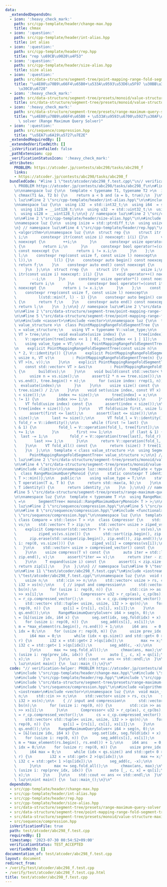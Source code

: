 ```yaml
---
data:
  _extendedDependsOn:
  - icon: ':heavy_check_mark:'
    path: src/cpp-template/header/change-max.hpp
    title: chmax
  - icon: ':question:'
    path: src/cpp-template/header/int-alias.hpp
    title: int alias
  - icon: ':question:'
    path: src/cpp-template/header/rep.hpp
    title: "rep \u69CB\u9020\u4F53"
  - icon: ':question:'
    path: src/cpp-template/header/size-alias.hpp
    title: size alias
  - icon: ':question:'
    path: src/data-structure/segment-tree/point-mapping-range-fold-segment-tree.hpp
    title: "\u4E00\u70B9\u66F4\u65B0+\u533A\u9593\u53D6\u5F97 \u30BB\u30B0\u30E1\u30F3\
      \u30C8\u6728"
  - icon: ':heavy_check_mark:'
    path: src/data-structure/segment-tree/presets/monoid/value-structure-maximum.hpp
    title: src/data-structure/segment-tree/presets/monoid/value-structure-maximum.hpp
  - icon: ':heavy_check_mark:'
    path: src/data-structure/segment-tree/presets/range-maximum-query-solver.hpp
    title: "\u4E00\u70B9\u66F4\u65B0 + \u533A\u9593\u6700\u5927\u30AF\u30A8\u30EA\
      \ solver (Range Maximum Query Solver)"
  - icon: ':question:'
    path: src/sequence/compression.hpp
    title: "\u5EA7\u6A19\u5727\u7E2E"
  _extendedRequiredBy: []
  _extendedVerifiedWith: []
  _isVerificationFailed: false
  _pathExtension: cpp
  _verificationStatusIcon: ':heavy_check_mark:'
  attributes:
    PROBLEM: https://atcoder.jp/contests/abc298/tasks/abc298_f
    links:
    - https://atcoder.jp/contests/abc298/tasks/abc298_f
  bundledCode: "#line 1 \"test/atcoder/abc298_f.test.cpp\"\n// verification-helper:\
    \ PROBLEM https://atcoder.jp/contests/abc298/tasks/abc298_f\n\n#line 2 \"src/cpp-template/header/change-max.hpp\"\
    \n\nnamespace luz {\n\n  template < typename T1, typename T2 >\n  inline bool\
    \ chmax(T1 &a, T2 b) {\n    return a < b and (a = b, true);\n  }\n\n} // namespace\
    \ luz\n#line 2 \"src/cpp-template/header/int-alias.hpp\"\n\n#include <cstdint>\n\
    \nnamespace luz {\n\n  using i32  = std::int32_t;\n  using i64  = std::int64_t;\n\
    \  using i128 = __int128_t;\n\n  using u32  = std::uint32_t;\n  using u64  = std::uint64_t;\n\
    \  using u128 = __uint128_t;\n\n} // namespace luz\n#line 2 \"src/cpp-template/header/rep.hpp\"\
    \n\n#line 2 \"src/cpp-template/header/size-alias.hpp\"\n\n#include <cstddef>\n\
    \nnamespace luz {\n\n  using isize = std::ptrdiff_t;\n  using usize = std::size_t;\n\
    \n} // namespace luz\n#line 4 \"src/cpp-template/header/rep.hpp\"\n\n#include\
    \ <algorithm>\n\nnamespace luz {\n\n  struct rep {\n    struct itr {\n      usize\
    \ i;\n      constexpr itr(const usize i) noexcept: i(i) {}\n      void operator++()\
    \ noexcept {\n        ++i;\n      }\n      constexpr usize operator*() const noexcept\
    \ {\n        return i;\n      }\n      constexpr bool operator!=(const itr x)\
    \ const noexcept {\n        return i != x.i;\n      }\n    };\n    const itr f,\
    \ l;\n    constexpr rep(const usize f, const usize l) noexcept\n        : f(std::min(f,\
    \ l)),\n          l(l) {}\n    constexpr auto begin() const noexcept {\n     \
    \ return f;\n    }\n    constexpr auto end() const noexcept {\n      return l;\n\
    \    }\n  };\n\n  struct rrep {\n    struct itr {\n      usize i;\n      constexpr\
    \ itr(const usize i) noexcept: i(i) {}\n      void operator++() noexcept {\n \
    \       --i;\n      }\n      constexpr usize operator*() const noexcept {\n  \
    \      return i;\n      }\n      constexpr bool operator!=(const itr x) const\
    \ noexcept {\n        return i != x.i;\n      }\n    };\n    const itr f, l;\n\
    \    constexpr rrep(const usize f, const usize l) noexcept\n        : f(l - 1),\n\
    \          l(std::min(f, l) - 1) {}\n    constexpr auto begin() const noexcept\
    \ {\n      return f;\n    }\n    constexpr auto end() const noexcept {\n     \
    \ return l;\n    }\n  };\n\n} // namespace luz\n#line 2 \"src/data-structure/segment-tree/presets/range-maximum-query-solver.hpp\"\
    \n\n#line 2 \"src/data-structure/segment-tree/point-mapping-range-fold-segment-tree.hpp\"\
    \n\n#line 5 \"src/data-structure/segment-tree/point-mapping-range-fold-segment-tree.hpp\"\
    \n\n#include <cassert>\n#include <vector>\n\nnamespace luz {\n\n  template < class\
    \ value_structure >\n  class PointMappingRangeFoldSegmentTree {\n    using V \
    \ = value_structure;\n    using VT = typename V::value_type;\n\n    std::vector<\
    \ VT > tree;\n\n    void evaluate(usize index) {\n      tree[index] =\n      \
    \    V::operation(tree[index << 1 | 0], tree[index << 1 | 1]);\n    }\n\n   public:\n\
    \    using value_type = VT;\n\n    PointMappingRangeFoldSegmentTree() = default;\n\
    \n    explicit PointMappingRangeFoldSegmentTree(const usize n)\n        : tree(n\
    \ * 2, V::identity()) {}\n\n    explicit PointMappingRangeFoldSegmentTree(const\
    \ usize n, VT v)\n        : PointMappingRangeFoldSegmentTree(n) {\n      build(std::vector<\
    \ VT >(n, v));\n    }\n\n    explicit PointMappingRangeFoldSegmentTree(\n    \
    \    const std::vector< VT > &vs)\n        : PointMappingRangeFoldSegmentTree(vs.size())\
    \ {\n      build(vs);\n    }\n\n    void build(const std::vector< VT > &vs) {\n\
    \      usize n = vs.size();\n      assert(2 * n == tree.size());\n      std::copy(vs.begin(),\
    \ vs.end(), tree.begin() + n);\n      for (usize index: rrep(1, n)) {\n      \
    \  evaluate(index);\n      }\n    }\n\n    usize size() const {\n      return\
    \ tree.size() / 2;\n    }\n\n    void set(usize index, const VT x) {\n      assert(index\
    \ < size());\n      index += size();\n      tree[index] = x;\n\n      while (index\
    \ != 1) {\n        index >>= 1;\n        evaluate(index);\n      }\n    }\n\n\
    \    VT fold(usize index) const {\n      assert(index < size());\n\n      return\
    \ tree[index + size()];\n    }\n\n    VT fold(usize first, usize last) const {\n\
    \      assert(first <= last);\n      assert(last <= size());\n\n      first +=\
    \ size();\n      last += size();\n\n      VT fold_l = V::identity();\n      VT\
    \ fold_r = V::identity();\n\n      while (first != last) {\n        if (first\
    \ & 1) {\n          fold_l = V::operation(fold_l, tree[first]);\n          first\
    \ += 1;\n        }\n        first >>= 1;\n\n        if (last & 1) {\n        \
    \  last -= 1;\n          fold_r = V::operation(tree[last], fold_r);\n        }\n\
    \        last >>= 1;\n      }\n\n      return V::operation(fold_l, fold_r);\n\
    \    }\n\n    VT fold_all() const {\n      return (size() ? tree[1] : V::identity());\n\
    \    }\n  };\n\n  template < class value_structure >\n  using SegmentTree =\n\
    \      PointMappingRangeFoldSegmentTree< value_structure >;\n\n} // namespace\
    \ luz\n#line 2 \"src/data-structure/segment-tree/presets/monoid/value-structure-maximum.hpp\"\
    \n\n#line 4 \"src/data-structure/segment-tree/presets/monoid/value-structure-maximum.hpp\"\
    \n#include <limits>\n\nnamespace luz::monoid {\n\n  template < typename T >\n\
    \  class RangeMaximumQueryMonoid {\n\n    static constexpr T identity_{std::numeric_limits<\
    \ T >::min()};\n\n   public:\n    using value_type = T;\n\n    static constexpr\
    \ T operation(T a, T b) {\n      return std::max(a, b);\n    }\n\n    static constexpr\
    \ T identity() {\n      return identity_;\n    }\n  };\n\n} // namespace luz::monoid\n\
    #line 5 \"src/data-structure/segment-tree/presets/range-maximum-query-solver.hpp\"\
    \n\nnamespace luz {\n\n  template < typename T >\n  using RangeMaximumQuerySolver\
    \ =\n      SegmentTree< monoid::RangeMaximumQueryMonoid< T > >;\n\n} // namespace\
    \ luz\n#line 2 \"src/sequence/compression.hpp\"\n\n#line 5 \"src/sequence/compression.hpp\"\
    \n\n#line 8 \"src/sequence/compression.hpp\"\n#include <functional>\n#line 10\
    \ \"src/sequence/compression.hpp\"\n\nnamespace luz {\n\n  template < class T,\
    \ class Compare = std::less< T > >\n  class Compressor {\n    std::vector< T >\
    \ vs;\n    std::vector< T > zip;\n    std::vector< usize > ziped_vs;\n\n   public:\n\
    \    explicit Compressor(std::vector< T > vs)\n        : vs(vs),\n          zip(vs),\n\
    \          ziped_vs(vs.size()) {\n      std::sort(zip.begin(), zip.end(), Compare());\n\
    \      zip.erase(std::unique(zip.begin(), zip.end()), zip.end());\n      for (usize\
    \ i: rep(0, vs.size())) {\n        ziped_vs[i] = compress(vs[i]);\n      }\n \
    \   }\n\n    std::vector< usize > compressed_vector() const {\n      return ziped_vs;\n\
    \    }\n\n    usize compress(T v) const {\n      auto iter = std::lower_bound(zip.begin(),\
    \ zip.end(), v);\n      assert(*iter == v);\n      return iter - zip.begin();\n\
    \    }\n\n    T expand(usize i) const {\n      assert(i < zip.size());\n     \
    \ return zip[i];\n    }\n  };\n\n} // namespace luz\n#line 9 \"test/atcoder/abc298_f.test.cpp\"\
    \n\n#line 11 \"test/atcoder/abc298_f.test.cpp\"\n#include <iostream>\n#line 13\
    \ \"test/atcoder/abc298_f.test.cpp\"\n\nnamespace luz {\n\n  void main_() {\n\
    \    usize n;\n    std::cin >> n;\n\n    std::vector< usize > rs, cs;\n    std::vector<\
    \ i32 > xs(n);\n\n    { // input and compression\n      std::vector< u32 > as(n),\
    \ bs(n);\n      for (usize i: rep(0, n)) {\n        std::cin >> as[i] >> bs[i]\
    \ >> xs[i];\n      }\n\n      Compressor< u32 > r_cp(as), c_cp(bs);\n      rs\
    \ = r_cp.compressed_vector();\n      cs = c_cp.compressed_vector();\n    }\n\n\
    \    std::vector< std::tuple< usize, usize, i32 > > qs(n);\n    for (usize i:\
    \ rep(0, n)) {\n      qs[i] = {rs[i], cs[i], xs[i]};\n    }\n\n    std::sort(qs.begin(),\
    \ qs.end());\n\n    RangeMaximumQuerySolver< i64 > seg(n, 0);\n    auto seg_add\
    \ = [&](usize idx, i64 x) {\n      seg.set(idx, seg.fold(idx) + x);\n    };\n\n\
    \    for (usize i: rep(0, n)) {\n      seg_add(cs[i], xs[i]);\n    }\n\n    usize\
    \ m = *max_element(rs.begin(), rs.end()) + 1;\n\n    i64 ans   = 0;\n    usize\
    \ idx = 0;\n\n    for (usize r: rep(0, m)) {\n      usize prev_idx = idx;\n\n\
    \      i64 max = 0;\n      while (idx < qs.size() and std::get< 0 >(qs[idx]) ==\
    \ r) {\n        i32 x = std::get< 2 >(qs[idx]);\n        max += x;\n\n       \
    \ i32 c = std::get< 1 >(qs[idx]);\n        seg_add(c, -x);\n\n        idx++;\n\
    \      }\n\n      max += seg.fold_all();\n      chmax(ans, max);\n\n      for\
    \ (usize i: rep(prev_idx, idx)) {\n        auto [_, c, x] = qs[i];\n        seg_add(c,\
    \ x);\n      }\n    }\n\n    std::cout << ans << std::endl;\n  }\n\n} // namespace\
    \ luz\n\nint main() {\n  luz::main_();\n}\n"
  code: "// verification-helper: PROBLEM https://atcoder.jp/contests/abc298/tasks/abc298_f\n\
    \n#include \"src/cpp-template/header/change-max.hpp\"\n#include \"src/cpp-template/header/int-alias.hpp\"\
    \n#include \"src/cpp-template/header/rep.hpp\"\n#include \"src/cpp-template/header/size-alias.hpp\"\
    \n#include \"src/data-structure/segment-tree/presets/range-maximum-query-solver.hpp\"\
    \n#include \"src/sequence/compression.hpp\"\n\n#include <algorithm>\n#include\
    \ <iostream>\n#include <vector>\n\nnamespace luz {\n\n  void main_() {\n    usize\
    \ n;\n    std::cin >> n;\n\n    std::vector< usize > rs, cs;\n    std::vector<\
    \ i32 > xs(n);\n\n    { // input and compression\n      std::vector< u32 > as(n),\
    \ bs(n);\n      for (usize i: rep(0, n)) {\n        std::cin >> as[i] >> bs[i]\
    \ >> xs[i];\n      }\n\n      Compressor< u32 > r_cp(as), c_cp(bs);\n      rs\
    \ = r_cp.compressed_vector();\n      cs = c_cp.compressed_vector();\n    }\n\n\
    \    std::vector< std::tuple< usize, usize, i32 > > qs(n);\n    for (usize i:\
    \ rep(0, n)) {\n      qs[i] = {rs[i], cs[i], xs[i]};\n    }\n\n    std::sort(qs.begin(),\
    \ qs.end());\n\n    RangeMaximumQuerySolver< i64 > seg(n, 0);\n    auto seg_add\
    \ = [&](usize idx, i64 x) {\n      seg.set(idx, seg.fold(idx) + x);\n    };\n\n\
    \    for (usize i: rep(0, n)) {\n      seg_add(cs[i], xs[i]);\n    }\n\n    usize\
    \ m = *max_element(rs.begin(), rs.end()) + 1;\n\n    i64 ans   = 0;\n    usize\
    \ idx = 0;\n\n    for (usize r: rep(0, m)) {\n      usize prev_idx = idx;\n\n\
    \      i64 max = 0;\n      while (idx < qs.size() and std::get< 0 >(qs[idx]) ==\
    \ r) {\n        i32 x = std::get< 2 >(qs[idx]);\n        max += x;\n\n       \
    \ i32 c = std::get< 1 >(qs[idx]);\n        seg_add(c, -x);\n\n        idx++;\n\
    \      }\n\n      max += seg.fold_all();\n      chmax(ans, max);\n\n      for\
    \ (usize i: rep(prev_idx, idx)) {\n        auto [_, c, x] = qs[i];\n        seg_add(c,\
    \ x);\n      }\n    }\n\n    std::cout << ans << std::endl;\n  }\n\n} // namespace\
    \ luz\n\nint main() {\n  luz::main_();\n}\n"
  dependsOn:
  - src/cpp-template/header/change-max.hpp
  - src/cpp-template/header/int-alias.hpp
  - src/cpp-template/header/rep.hpp
  - src/cpp-template/header/size-alias.hpp
  - src/data-structure/segment-tree/presets/range-maximum-query-solver.hpp
  - src/data-structure/segment-tree/point-mapping-range-fold-segment-tree.hpp
  - src/data-structure/segment-tree/presets/monoid/value-structure-maximum.hpp
  - src/sequence/compression.hpp
  isVerificationFile: true
  path: test/atcoder/abc298_f.test.cpp
  requiredBy: []
  timestamp: '2023-07-30 00:54:52+09:00'
  verificationStatus: TEST_ACCEPTED
  verifiedWith: []
documentation_of: test/atcoder/abc298_f.test.cpp
layout: document
redirect_from:
- /verify/test/atcoder/abc298_f.test.cpp
- /verify/test/atcoder/abc298_f.test.cpp.html
title: test/atcoder/abc298_f.test.cpp
---
```

